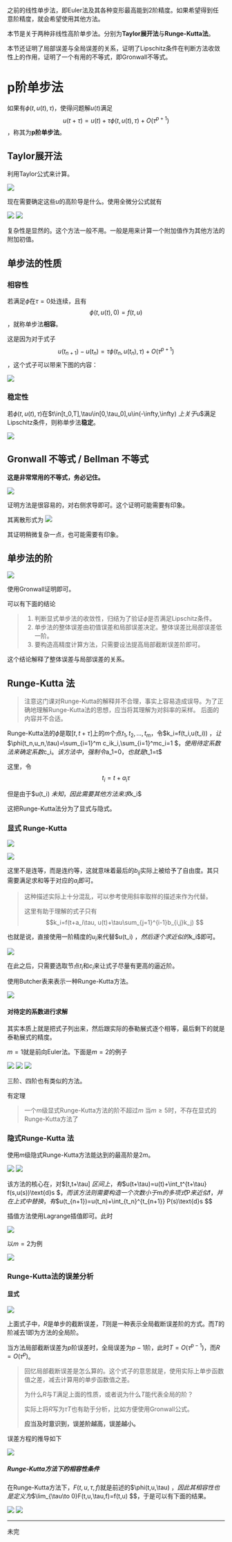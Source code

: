 之前的线性单步法，即Euler法及其各种变形最高能到2阶精度。如果希望得到任意阶精度，就会希望使用其他方法。

本节是关于两种非线性高阶单步法。分别为**Taylor展开法**与**Runge-Kutta法**。

本节还证明了局部误差与全局误差的关系，证明了Lipschitz条件在判断方法收敛性上的作用，证明了一个有用的不等式，即Gronwall不等式。

# p阶单步法

如果有$\phi(t,u(t),\tau)$，使得问题解$u(t)$满足$$u(t+\tau)=u(t)+\tau\phi(t,u(t),\tau)+O(\tau^{p+1}) $$，称其为**p阶单步法**。

## Taylor展开法

利用Taylor公式来计算。

![](1-3-1.png)

现在需要确定这些$u$的高阶导是什么。使用全微分公式就有

![](1-3-2.png)
![](1-3-3.png)

复杂性是显然的。这个方法一般不用。一般是用来计算一个附加值作为其他方法的附加初值。

## 单步法的性质

### 相容性

若满足$\phi$在$\tau=0$处连续，且有$$\phi(t,u(t),0)=f(t,u) $$，就称单步法**相容**。

这是因为对于式子$$u(t_{n+1})-u(t_n)=\tau\phi(t_n,u(t_n),\tau)+O(\tau^{p+1}) $$，这个式子可以带来下图的内容：

![](1-3-4.png)

### 稳定性

若$\phi(t,u(t),\tau)$在$t\in[t_0,T],\tau\in[0,\tau_0],u\in(-\infty,\infty) $上关于$u$满足Lipschitz条件，则称单步法**稳定**。

![](1-3-5.png)

## Gronwall 不等式 / Bellman 不等式

**这是非常常用的不等式，务必记住。**

![](1-3-6.png)

证明方法是很容易的，对右侧求导即可。这个证明可能需要有印象。

其离散形式为
![](1-3-7.png)

其证明稍微复杂一点，也可能需要有印象。

## 单步法的阶

![](1-3-8.png)

使用Gronwall证明即可。

可以有下面的结论

> 1. 判断显式单步法的收敛性，归结为了验证$\phi$是否满足Lipschitz条件。
> 2. 单步法的整体误差由初值误差和局部误差决定。整体误差比局部误差低一阶。
> 3. 要构造高精度计算方法，只需要设法提高局部截断误差阶即可。

这个结论解释了整体误差与局部误差的关系。

## Runge-Kutta 法

> 注意这门课对Runge-Kutta的解释并不合理，事实上容易造成误导。为了正确地理解Runge-Kutta法的思想，应当将其理解为对斜率的采样。
> 后面的内容并不合适。

Runge-Kutta法的$\phi$是取$[t,t+\tau]$上的$m$个点$t_1,t_2,...,t_m$，令$k_i=f(t_i,u(t_i)) $，让$$\phi(t_n,u_n,\tau)=\sum_{i=1}^m c_ik_i,\sum_{i=1}^mc_i=1 $$，使用待定系数法来确定系数$c_i$。该方法中，强制令$a_1=0$，也就是$t_1=t$

这里，令$$t_i=t+a_i\tau $$

但是由于$u(t_i) $未知，因此需要其他方法来求$k_i$

这把Runge-Kutta法分为了显式与隐式。

### 显式 Runge-Kutta

![](1-3-9.png)

![](1-3-10.png)

这里不是连等，而是连约等，这就意味着最后的$b_{ij}$实际上被给予了自由度。其只需要满足求和等于对应的$a_i$即可。

> 这种描述实际上十分混乱，可以参考使用斜率取样的描述来作为代替。
>
> 这里有助于理解的式子只有$$k_i=f(t+a_i\tau, u(t)+\tau\sum_{j=1}^{i-1}b_{i,j}k_j) $$

也就是说，直接使用一阶精度的$u_i$来代替$u(t_i) $，然后逐个求近似的$k_i$即可。

![](1-3-11.png)

在此之后，只需要选取节点$t_i$和$c_i$来让式子尽量有更高的逼近阶。

使用Butcher表来表示一种Runge-Kutta方法。

![](1-3-17.png)

#### 对待定的系数进行求解

其实本质上就是把式子列出来，然后跟实际的泰勒展式逐个相等，最后剩下的就是泰勒展式的精度。

$m=1$就是前向Euler法。下面是$m=2$的例子

![](1-3-13.png)
![](1-3-14.png)
![](1-3-12.png)

三阶、四阶也有类似的方法。

有定理

> 一个$m$级显式Runge-Kutta方法的阶不超过$m$
> 当$m\geq 5$时，不存在显式的Runge-Kutta方法了

### 隐式Runge-Kutta 法

使用$m$级隐式Runge-Kutta方法能达到的最高阶是$2m$。

![](1-3-15.png)
![](1-3-16.png)

该方法的核心在，对$[t,t+\tau] $区间上，有$$u(t+\tau)=u(t)+\int_t^{t+\tau} f(s,u(s))\text{d}s $$，而该方法则需要构造一个次数小于$m$的多项式$P$来近似$f$，并在上式中替换，有$$u(t_{n+1})=u(t_n)+\int_{t_n}^{t_{n+1}} P(s)\text{d}s $$

插值方法使用Lagrange插值即可。此时

![](1-3-18.png)

以$m=2$为例

![](1-3-19.png)

### Runge-Kutta法的误差分析

#### 显式

![](1-3-20.png)

上面式子中，$R$是单步的截断误差，$T$则是一种表示全局截断误差阶的方式。而$T$的阶减去1即为方法的全局阶。

当方法局部截断误差为$p$阶误差时，全局误差为$p-1$阶，此时$T=O(\tau^{p-1})$，而$R=O(\tau^{p})$。

> 回忆局部截断误差是怎么算的。这个式子的意思就是，使用实际上单步函数值之差，减去计算用的单步函数值之差。
>
> 为什么$R$与$T$满足上面的性质，或者说为什么$T$能代表全局的阶？
>
> 实际上将$R$写为$\tau T$也有助于分析，比如方便使用Gronwall公式。
>
> **应当及时意识到，误差阶越高，误差越小。**

误差方程的推导如下

![](1-3-21.png)

##### Runge-Kutta方法下的相容性条件

在Runge-Kutta方法下，$F(t, u, \tau,f)$就是前述的$\phi(t,u,\tau) $，因此其相容性也是定义为$$\lim_{\tau\to 0}F(t,u,\tau,f)=f(t,u) $$，于是可以有下面的结果。

![](1-3-22.png)
![](1-3-23.png)





***
未完

